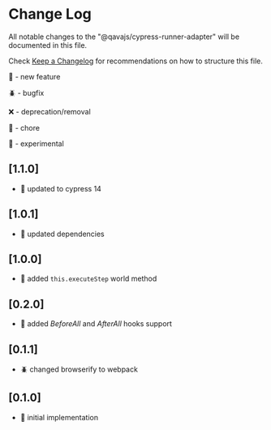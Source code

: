 # Change Log

All notable changes to the "@qavajs/cypress-runner-adapter" will be documented in this file.

Check [Keep a Changelog](http://keepachangelog.com/) for recommendations on how to structure this file.

:rocket: - new feature

:beetle: - bugfix

:x: - deprecation/removal

:pencil: - chore

:microscope: - experimental

## [1.1.0]
- :pencil: updated to cypress 14

## [1.0.1]
- :pencil: updated dependencies

## [1.0.0]
- :rocket: added `this.executeStep` world method

## [0.2.0]
- :rocket: added _BeforeAll_ and _AfterAll_ hooks support

## [0.1.1]
- :beetle: changed browserify to webpack

## [0.1.0]
- :rocket: initial implementation
